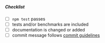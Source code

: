<!--
Thank you for your pull request. Please provide a description above and review
the requirements below.

Bug fixes and new features should include tests and possibly benchmarks.

Contributors guide: https://github.com/apache/rocketmq-client-nodejs/blob/master/CONTRIBUTING.md
-->

##### Checklist
<!-- Remove items that do not apply. For completed items, change [ ] to [x]. -->

- [ ] `npm test` passes
- [ ] tests and/or benchmarks are included
- [ ] documentation is changed or added
- [ ] commit message follows [commit guidelines](https://github.com/apache/rocketmq-client-nodejs/blob/master/PULL_REQUEST.md#commit-message-guidelines)

